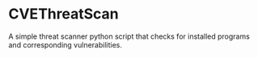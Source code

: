 # CVEThreatScan
A simple threat scanner python script that checks for installed programs and corresponding vulnerabilities.
